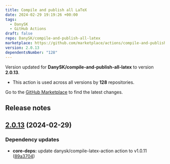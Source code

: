 ```yaml
---
title: Compile and publish all LaTeX
date: 2024-02-29 19:19:26 +00:00
tags:
  - DanySK
  - GitHub Actions
draft: false
repo: DanySK/compile-and-publish-all-latex
marketplace: https://github.com/marketplace/actions/compile-and-publish-all-latex
version: 2.0.13
dependentsNumber: "128"
---
```



Version updated for **DanySK/compile-and-publish-all-latex** to version **2.0.13**.
- This action is used across all versions by **128** repositories.

Go to the [GitHub Marketplace](https://github.com/marketplace/actions/compile-and-publish-all-latex) to find the latest changes.

## Release notes

## [2.0.13](https://github.com/DanySK/compile-and-publish-all-latex/compare/2.0.12...2.0.13) (2024-02-29)


### Dependency updates

* **core-deps:** update danysk/compile-latex-action action to v1.0.11 ([89a3704](https://github.com/DanySK/compile-and-publish-all-latex/commit/89a370404a4396b6e633ef0e7f5bf1c035273e88))


